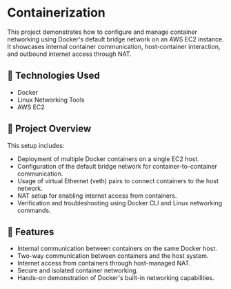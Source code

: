 # Containerization


This project demonstrates how to configure and manage container networking using Docker's default bridge network on an AWS EC2 instance. It showcases internal container communication, host-container interaction, and outbound internet access through NAT.

## 🔧 Technologies Used
- Docker
- Linux Networking Tools
- AWS EC2

## 📌 Project Overview

This setup includes:

- Deployment of multiple Docker containers on a single EC2 host.
- Configuration of the default bridge network for container-to-container communication.
- Usage of virtual Ethernet (veth) pairs to connect containers to the host network.
- NAT setup for enabling internet access from containers.
- Verification and troubleshooting using Docker CLI and Linux networking commands.

## 🚀 Features

- Internal communication between containers on the same Docker host.
- Two-way communication between containers and the host system.
- Internet access from containers through host-managed NAT.
- Secure and isolated container networking.
- Hands-on demonstration of Docker's built-in networking capabilities.
